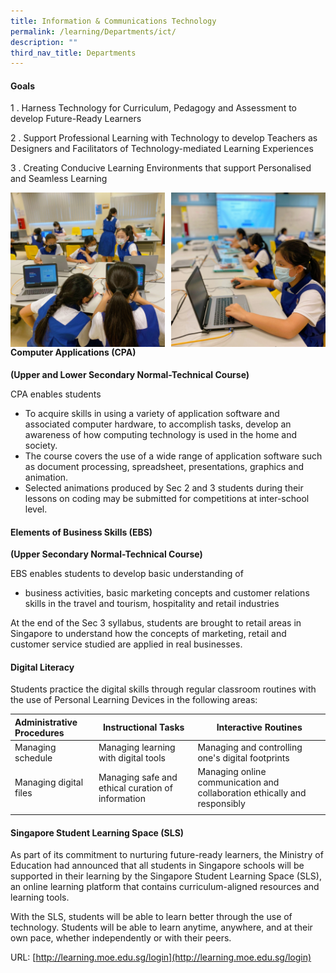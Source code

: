 ```yaml
---
title: Information & Communications Technology
permalink: /learning/Departments/ict/
description: ""
third_nav_title: Departments
---
```

#### Goals

1 \.  Harness Technology for Curriculum, Pedagogy and Assessment to develop Future-Ready&nbsp;Learners  
       
2 \.  Support Professional Learning with Technology to develop Teachers as Designers and Facilitators&nbsp;of Technology-mediated Learning Experiences  
         
3 \.  Creating Conducive Learning Environments that support Personalised and Seamless Learning

<img src="/images/ICT Dept 1.jpg" style="width:49%" align="left">
<img src="/images/ICT Dept 2.jpg" style="width:49%" align="right">

#### Computer Applications (CPA)

**(Upper and Lower Secondary Normal-Technical Course)**

CPA enables students

* To acquire skills in using a variety of application software and associated computer hardware, to accomplish tasks, develop an awareness of how computing technology is used in the home and society.
* The course covers the use of a wide range of application software such as document processing, spreadsheet, presentations, graphics and animation.
* Selected animations produced by Sec 2 and 3 students during their lessons on coding may be submitted for competitions at inter-school level.

#### Elements of Business Skills (EBS)

**(Upper Secondary Normal-Technical Course)**

EBS enables students to develop basic understanding of

*   business activities, basic marketing concepts and customer relations skills in the travel and tourism, hospitality and retail industries

At the end of the Sec 3 syllabus, students are brought to retail areas in Singapore to understand how the concepts of marketing, retail and customer service studied are applied in real businesses.

#### Digital Literacy

Students practice the digital skills through regular classroom routines with the use of Personal Learning&nbsp;Devices in the following areas:

| **Administrative Procedures** | **Instructional Tasks** | **Interactive Routines** |
|:---|---|---|
| Managing schedule | Managing learning with digital tools | Managing and controlling one's digital footprints |
| Managing digital files | Managing safe and ethical curation of information | Managing online communication and collaboration ethically and responsibly |
|  |  |  |

#### Singapore Student Learning Space (SLS)

As part of its commitment to nurturing future-ready learners, the Ministry of Education had announced that all students in Singapore schools will be supported in their learning by the Singapore Student Learning Space (SLS), an online learning platform that contains curriculum-aligned resources and learning tools.

With the SLS, students will be able to learn better through the use of technology. Students will be able to learn anytime, anywhere, and at their own pace, whether independently or with their peers.

URL:&nbsp;[http://learning.moe.edu.sg/login](http://learning.moe.edu.sg/login)